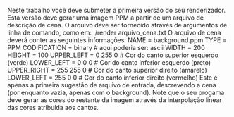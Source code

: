 Neste trabalho você deve submeter a primeira versão do seu renderizador.
Esta versão deve gerar uma imagem PPM a partir de um arquivo de descrição de cena.
O arquivo deve ser fornecido através de argumentos de linha de comando, como em:
./render arquivo_cena.txt
O arquivo de cena deverá conter as seguintes informações:
NAME = background.ppm
TYPE = PPM
CODIFICATION = binary # aqui poderia ser: ascii
WIDTH = 200
HEIGHT = 100
UPPER_LEFT = 0 255 0    # Cor do canto superior esquerdo (verde)
LOWER_LEFT = 0 0 0      # Cor do canto inferior esquerdo (preto)
UPPER_RIGHT = 255 255 0 # Cor do canto superior direito (amarelo)
LOWER_LEFT = 255 0 0    # Cor do canto inferior direito (vermelho)
Este é apenas a primeira sugestão de arquivo de entrada, descrevendo a cena (por enquanto vazia, apenas com o background).
Note que o seu progama deve gerar as cores do restante da imagem através da interpolação linear das cores atribuída aos cantos.
